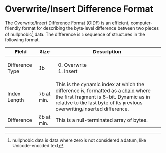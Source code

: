 # Overwrite/Insert Difference Format

The Overwrite/Insert Difference Format (OIDF) is an efficient, computer-friendly format for describing the byte-level difference between two pieces of nullphobic[^nullphobic] data. The difference is a sequence of structures in the following format.

Field          |Size      |Description
---------------|----------|-----------
Difference Type|1b        |<ol start="0"><li>Overwrite<li>Insert
Index Length   |7b at min.|This is the dynamic index at which the difference is, formatted as a [chain](https://github.com/ghoomy/universe/blob/main/computer%20science/chain.md) where the first fragment is 6-bit. Dynamic as in relative to the last byte of its previous overwriting/inserted difference.
Difference     |8b at min.|This is a null-terminated array of bytes.

[^nullphobic]: nullphobic data is data where zero is not considered a datum, like Unicode-encoded text
